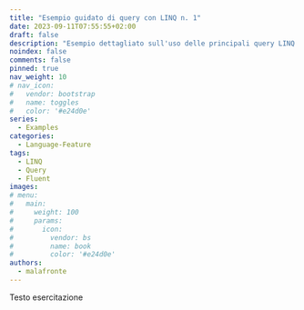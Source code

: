 ```yaml
---
title: "Esempio guidato di query con LINQ n. 1"
date: 2023-09-11T07:55:55+02:00
draft: false
description: "Esempio dettagliato sull'uso delle principali query LINQ utilizzate nelle applicazioni"
noindex: false
comments: false
pinned: true
nav_weight: 10
# nav_icon:
#   vendor: bootstrap
#   name: toggles
#   color: '#e24d0e'
series:
  - Examples
categories:
  - Language-Feature
tags:
  - LINQ
  - Query
  - Fluent
images:
# menu:
#   main:
#     weight: 100
#     params:
#       icon:
#         vendor: bs
#         name: book
#         color: '#e24d0e'
authors:
  - malafronte
---
```


Testo esercitazione
